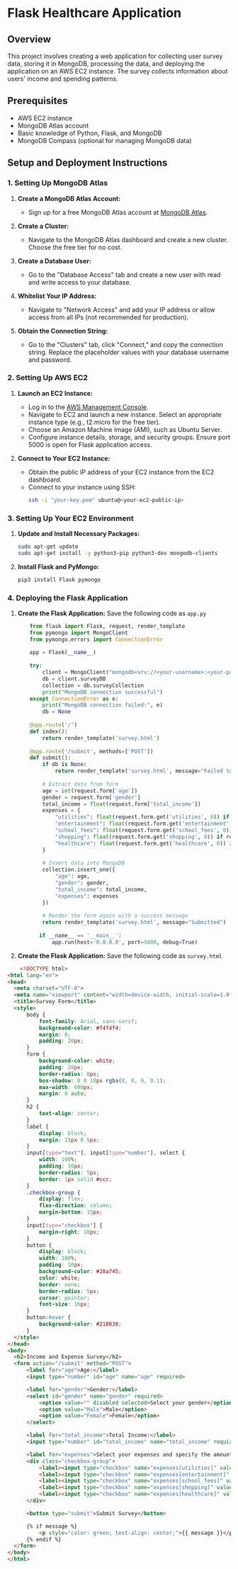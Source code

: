 # Flask Healthcare Application

## Overview

This project involves creating a web application for collecting user survey data, storing it in MongoDB, processing the data, and deploying the application on an AWS EC2 instance. The survey collects information about users' income and spending patterns.

## Prerequisites

- AWS EC2 instance
- MongoDB Atlas account
- Basic knowledge of Python, Flask, and MongoDB
- MongoDB Compass (optional for managing MongoDB data)

## Setup and Deployment Instructions

### 1. **Setting Up MongoDB Atlas**

1. **Create a MongoDB Atlas Account:**
   - Sign up for a free MongoDB Atlas account at [MongoDB Atlas](https://www.mongodb.com/cloud/atlas).

2. **Create a Cluster:**
   - Navigate to the MongoDB Atlas dashboard and create a new cluster. Choose the free tier for no cost.

3. **Create a Database User:**
   - Go to the "Database Access" tab and create a new user with read and write access to your database.

4. **Whitelist Your IP Address:**
   - Navigate to "Network Access" and add your IP address or allow access from all IPs (not recommended for production).

5. **Obtain the Connection String:**
   - Go to the "Clusters" tab, click "Connect," and copy the connection string. Replace the placeholder values with your database username and password.

### 2. **Setting Up AWS EC2**

1. **Launch an EC2 Instance:**
   - Log in to the [AWS Management Console](https://aws.amazon.com/console/).
   - Navigate to EC2 and launch a new instance. Select an appropriate instance type (e.g., t2.micro for the free tier).
   - Choose an Amazon Machine Image (AMI), such as Ubuntu Server.
   - Configure instance details, storage, and security groups. Ensure port 5000 is open for Flask application access.

2. **Connect to Your EC2 Instance:**
   - Obtain the public IP address of your EC2 instance from the EC2 dashboard.
   - Connect to your instance using SSH:
     ```bash
     ssh -i "your-key.pem" ubuntu@<your-ec2-public-ip>
     ```

### 3. **Setting Up Your EC2 Environment**

1. **Update and Install Necessary Packages:**
   ```bash
   sudo apt-get update
   sudo apt-get install -y python3-pip python3-dev mongodb-clients
   
2. **Install Flask and PyMongo:**
   ```bash
   pip3 install Flask pymongo

### 4. **Deploying the Flask Application**

1. **Create the Flask Application:**
   Save the following code as ```app.py```
  ```python
         from flask import Flask, request, render_template
         from pymongo import MongoClient
         from pymongo.errors import ConnectionError
         
         app = Flask(__name__)
         
         try:
             client = MongoClient("mongodb+srv://<your-username>:<your-password>@cluster1.pnm5w.mongodb.net/<your-db>?retryWrites=true&w=majority")
             db = client.surveyDB
             collection = db.surveyCollection
             print("MongoDB connection successful")
         except ConnectionError as e:
             print("MongoDB connection failed:", e)
             db = None
         
         @app.route('/')
         def index():
             return render_template('survey.html')
         
         @app.route('/submit', methods=['POST'])
         def submit():
             if db is None:
                 return render_template('survey.html', message="Failed to connect to database.")
         
             # Extract data from form
             age = int(request.form['age'])
             gender = request.form['gender']
             total_income = float(request.form['total_income'])
             expenses = {
                 "utilities": float(request.form.get('utilities', 0)) if request.form.get('expenses[utilities]') else 0,
                 "entertainment": float(request.form.get('entertainment', 0)) if request.form.get('expenses[entertainment]') else 0,
                 "school_fees": float(request.form.get('school_fees', 0)) if request.form.get('expenses[school_fees]') else 0,
                 "shopping": float(request.form.get('shopping', 0)) if request.form.get('expenses[shopping]') else 0,
                 "healthcare": float(request.form.get('healthcare', 0)) if request.form.get('expenses[healthcare]') else 0,
             }
         
             # Insert data into MongoDB
             collection.insert_one({
                 "age": age,
                 "gender": gender,
                 "total_income": total_income,
                 "expenses": expenses
             })
         
             # Render the form again with a success message
             return render_template('survey.html', message="Submitted")
         
            if __name__ == '__main__':
                app.run(host='0.0.0.0', port=5000, debug=True)
```
2. **Create the Flask Application:**
   Save the following code as ```survey.html```
  ```html
      <!DOCTYPE html>
<html lang="en">
<head>
    <meta charset="UTF-8">
    <meta name="viewport" content="width=device-width, initial-scale=1.0">
    <title>Survey Form</title>
    <style>
        body {
            font-family: Arial, sans-serif;
            background-color: #f4f4f4;
            margin: 0;
            padding: 20px;
        }
        form {
            background-color: white;
            padding: 20px;
            border-radius: 8px;
            box-shadow: 0 0 10px rgba(0, 0, 0, 0.1);
            max-width: 600px;
            margin: 0 auto;
        }
        h2 {
            text-align: center;
        }
        label {
            display: block;
            margin: 15px 0 5px;
        }
        input[type="text"], input[type="number"], select {
            width: 100%;
            padding: 10px;
            border-radius: 5px;
            border: 1px solid #ccc;
        }
        .checkbox-group {
            display: flex;
            flex-direction: column;
            margin-bottom: 15px;
        }
        input[type="checkbox"] {
            margin-right: 10px;
        }
        button {
            display: block;
            width: 100%;
            padding: 10px;
            background-color: #28a745;
            color: white;
            border: none;
            border-radius: 5px;
            cursor: pointer;
            font-size: 16px;
        }
        button:hover {
            background-color: #218838;
        }
    </style>
</head>
<body>
    <h2>Income and Expense Survey</h2>
    <form action="/submit" method="POST">
        <label for="age">Age:</label>
        <input type="number" id="age" name="age" required>

        <label for="gender">Gender:</label>
        <select id="gender" name="gender" required>
            <option value="" disabled selected>Select your gender</option>
            <option value="Male">Male</option>
            <option value="Female">Female</option>
        </select>

        <label for="total_income">Total Income:</label>
        <input type="number" id="total_income" name="total_income" required>

        <label for="expenses">Select your expenses and specify the amount:</label>
        <div class="checkbox-group">
            <label><input type="checkbox" name="expenses[utilities]" value="1"> Utilities: <input type="number" name="utilities" placeholder="Amount spent"></label>
            <label><input type="checkbox" name="expenses[entertainment]" value="1"> Entertainment: <input type="number" name="entertainment" placeholder="Amount spent"></label>
            <label><input type="checkbox" name="expenses[school_fees]" value="1"> School Fees: <input type="number" name="school_fees" placeholder="Amount spent"></label>
            <label><input type="checkbox" name="expenses[shopping]" value="1"> Shopping: <input type="number" name="shopping" placeholder="Amount spent"></label>
            <label><input type="checkbox" name="expenses[healthcare]" value="1"> Healthcare: <input type="number" name="healthcare" placeholder="Amount spent"></label>
        </div>

        <button type="submit">Submit Survey</button>

        {% if message %}
            <p style="color: green; text-align: center;">{{ message }}</p>
        {% endif %}
    </form>
</body>
</html>
```
